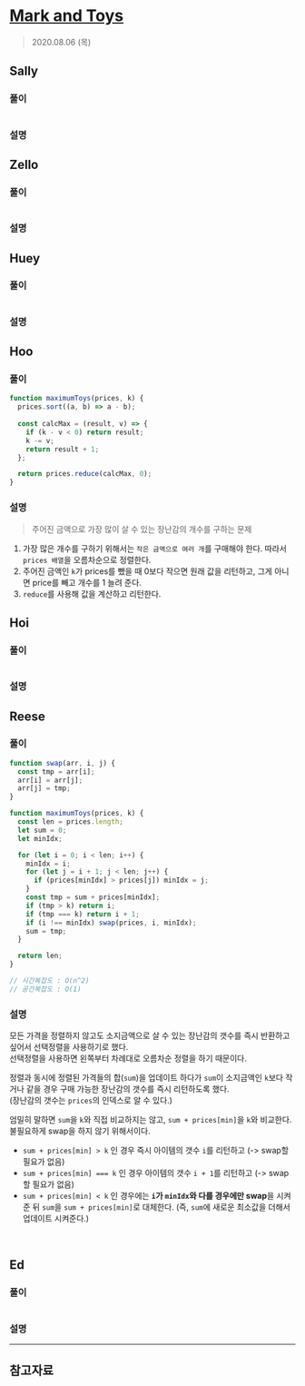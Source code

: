 # [Mark and Toys](https://www.hackerrank.com/challenges/mark-and-toys/problem?h_l=interview&playlist_slugs%5B%5D=interview-preparation-kit&playlist_slugs%5B%5D=sorting)

> 2020.08.06 (목)

## Sally

### 풀이

```js
```

### 설명

## Zello

### 풀이

```js
```

### 설명

## Huey

### 풀이

```js
```

### 설명

## Hoo

### 풀이

```js
function maximumToys(prices, k) {
  prices.sort((a, b) => a - b);
 
  const calcMax = (result, v) => {
    if (k - v < 0) return result;
    k -= v;
    return result + 1;
  };

  return prices.reduce(calcMax, 0);
}
```

### 설명

> 주어진 금액으로 가장 많이 살 수 있는 장난감의 개수를 구하는 문제

1. 가장 많은 개수를 구하기 위해서는 `작은 금액으로 여러 개`를 구매해야 한다. 따라서 `prices 배열`을 오름차순으로 정렬한다.
2. 주어진 금액인 `k`가 prices를 뺐을 때 0보다 작으면 원래 값을 리턴하고, 그게 아니면 price를 빼고 개수를 1 늘려 준다.
3. `reduce`를 사용해 값을 계산하고 리턴한다.

## Hoi

### 풀이

```js
```

### 설명

## Reese

### 풀이

```js
function swap(arr, i, j) {
  const tmp = arr[i];
  arr[i] = arr[j];
  arr[j] = tmp;
}

function maximumToys(prices, k) {
  const len = prices.length;
  let sum = 0;
  let minIdx;

  for (let i = 0; i < len; i++) {
    minIdx = i;
    for (let j = i + 1; j < len; j++) {
      if (prices[minIdx] > prices[j]) minIdx = j;
    }
    const tmp = sum + prices[minIdx];
    if (tmp > k) return i;
    if (tmp === k) return i + 1;
    if (i !== minIdx) swap(prices, i, minIdx);
    sum = tmp;
  }

  return len;
}

// 시간복잡도 : O(n^2)
// 공간복잡도 : O(1)
```

### 설명

모든 가격을 정렬하지 않고도 소지금액으로 살 수 있는 장난감의 갯수를 즉시 반환하고 싶어서 선택정렬을 사용하기로 했다.  
선택정렬을 사용하면 왼쪽부터 차례대로 오름차순 정렬을 하기 때문이다.

정렬과 동시에 정렬된 가격들의 합(`sum`)을 업데이트 하다가 `sum`이 소지금액인 `k`보다 작거나 같을 경우 구매 가능한 장난감의 갯수를 즉시 리턴하도록 했다.  
(장난감의 갯수는 `prices`의 인덱스로 알 수 있다.)

엄밀히 말하면 `sum`을 `k`와 직접 비교하지는 않고, `sum + prices[min]`을 `k`와 비교한다. 불필요하게 swap을 하지 않기 위해서이다.

- `sum + prices[min] > k` 인 경우 즉시 아이템의 갯수 `i`를 리턴하고 (-> swap할 필요가 없음)
- `sum + prices[min] === k` 인 경우 아이템의 갯수 `i + 1`를 리턴하고 (-> swap할 필요가 없음)
- `sum + prices[min] < k` 인 경우에는 **`i`가 `minIdx`와 다를 경우에만 swap**을 시켜준 뒤 `sum`을 `sum + prices[min]`로 대체한다. (즉, `sum`에 새로운 최소값을 더해서 업데이트 시켜준다.)

<br />

## Ed

### 풀이

```js
```

### 설명

---

## 참고자료
